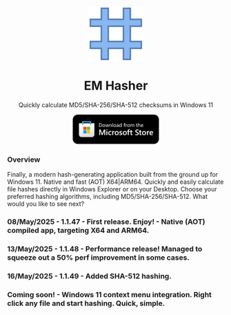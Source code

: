 <p align="center">
  <img width="128" align="center" src="images/AppLogo80x80.png">
</p>
<h1 align="center">
  EM Hasher
</h1>
<p align="center">
  Quickly calculate MD5/SHA-256/SHA-512 checksums in Windows 11
</p>
<p align="center">
  <a href="https://apps.microsoft.com/detail/9NZZHH7X25CG" target="_blank">
    <img src="images/StoreBadge.png" width="200" alt="Store link" />
  </a>
</p>

### Overview

Finally, a modern hash-generating application built from the ground up for Windows 11. Native and fast (AOT) X64|ARM64. Quickly and easily calculate file hashes directly in Windows Explorer or on your Desktop. Choose your preferred hashing algorithms, including MD5/SHA-256/SHA-512. What would you like to see next?

### 08/May/2025 - 1.1.47 - First release. Enjoy! - Native (AOT) compiled app, targeting X64 and ARM64.

### 13/May/2025 - 1.1.48 - Performance release! Managed to squeeze out a 50% perf improvement in some cases.

### 16/May/2025 - 1.1.49 - Added SHA-512 hashing.

### Coming soon! - Windows 11 context menu integration. Right click any file and start hashing. Quick, simple.  ### 

